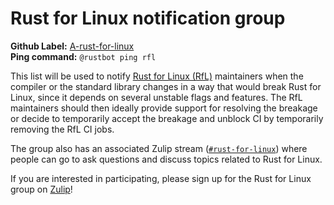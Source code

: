 # Rust for Linux notification group

**Github Label:** [A-rust-for-linux] <br>
**Ping command:** `@rustbot ping rfl`

[A-rust-for-linux]: https://github.com/rust-lang/rust/labels/A-rust-for-linux

This list will be used to notify [Rust for Linux (RfL)][rfl] maintainers
when the compiler or the standard library changes in a way that would
break Rust for Linux, since it depends on several unstable flags
and features. The RfL maintainers should then ideally provide support
for resolving the breakage or decide to temporarily accept the breakage
and unblock CI by temporarily removing the RfL CI jobs.

The group also has an associated Zulip stream ([`#rust-for-linux`])
where people can go to ask questions and discuss topics related to Rust
for Linux.

If you are interested in participating, please sign up for the
Rust for Linux group on [Zulip][`#rust-for-linux`]!

[rfl]: https://rust-for-linux.com/
[`#rust-for-linux`]: https://rust-lang.zulipchat.com/#narrow/stream/425075-rust-for-linux

